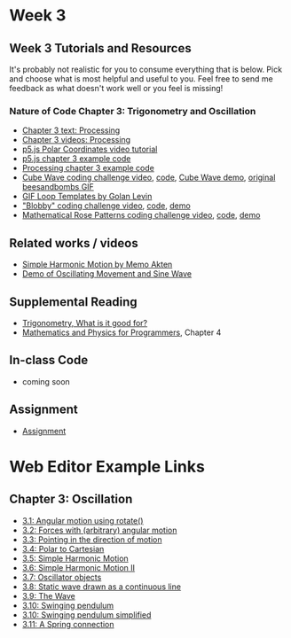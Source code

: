 # Week 3

## Week 3 Tutorials and Resources
It's probably not realistic for you to consume everything that is below. Pick and choose what is most helpful and useful to you. Feel free to send me feedback as what doesn't work well or you feel is missing!

### Nature of Code Chapter 3: Trigonometry and Oscillation
* [Chapter 3 text: Processing](http://natureofcode.com/book/chapter-3-oscillation/)
* [Chapter 3 videos: Processing](https://www.youtube.com/playlist?list=PLRqwX-V7Uu6bR4BcLjHHTopXItSjRA7yG)
* [p5.js Polar Coordinates video tutorial](https://www.youtube.com/watch?v=N633bLi_YCw)
* [p5.js chapter 3 example code](https://github.com/shiffman/The-Nature-of-Code-Examples-p5.js/tree/master/chp03_oscillation)
* [Processing chapter 3 example code](https://github.com/shiffman/The-Nature-of-Code-Examples-p5.js/tree/master/chp03_oscillation)
* [Cube Wave coding challenge video](https://www.youtube.com/watch?v=H81Tdrmz2LA), [code](https://github.com/CodingTrain/Rainbow-Code/tree/master/CodingChallenges/CC_86_beesandbombs), [Cube Wave demo](http://thecodingtrain.com/CodingChallenges/CC_86_beesandbombs/), [original beesandbombs GIF](https://beesandbombs.tumblr.com/post/149654056864/cube-wave)
* [GIF Loop Templates by Golan Levin](https://github.com/golanlevin/LoopTemplates)
* ["Blobby" coding challenge video](https://www.youtube.com/watch?v=rX5p-QRP6R4&index=44&list=PLRqwX-V7Uu6ZiZxtDDRCi6uhfTH4FilpH), [code](https://github.com/CodingTrain/Rainbow-Code/tree/master/CodingChallenges/CC_36_Blobby), [demo](http://thecodingtrain.com/CodingChallenges/CC_36_Blobby/)
* [Mathematical Rose Patterns coding challenge video](https://www.youtube.com/watch?v=f5QBExMNB1I), [code](https://github.com/CodingTrain/Rainbow-Code/tree/master/CodingChallenges/CC_55_Roses_p5), [demo](http://thecodingtrain.com/CodingChallenges/CC_55_Roses_p5)

## Related works / videos
* [Simple Harmonic Motion by Memo Akten](http://www.memo.tv/simple-harmonic-motion/)
* [Demo of Oscillating Movement and Sine Wave](https://www.youtube.com/watch?v=PhvJcVDuJsY#t=55)

## Supplemental Reading
* [Trigonometry, What is it good for?](http://www.phy6.org/stargaze/Strig1.htm)
* [Mathematics and Physics for Programmers](http://www.amazon.com/gp/product/1584503300/), Chapter 4

## In-class Code
* coming soon

## Assignment
* [Assignment](https://github.com/shiffman/NOC-S18/wiki/Homework-3)

# Web Editor Example Links

## Chapter 3: Oscillation
* [3.1: Angular motion using rotate()](http://alpha.editor.p5js.org/natureofcode/sketches/SJSSzlWOg)
* [3.2: Forces with (arbitrary) angular motion](http://alpha.editor.p5js.org/natureofcode/sketches/r1W0zgWOg)
* [3.3: Pointing in the direction of motion](http://alpha.editor.p5js.org/natureofcode/sketches/BkfQ7g-_l)
* [3.4: Polar to Cartesian](http://alpha.editor.p5js.org/natureofcode/sketches/S1UL7gZue)
* [3.5: Simple Harmonic Motion](http://alpha.editor.p5js.org/natureofcode/sketches/BJTYQlWOe)
* [3.6: Simple Harmonic Motion II](http://alpha.editor.p5js.org/natureofcode/sketches/rJShmeb_x)
* [3.7: Oscillator objects](http://alpha.editor.p5js.org/natureofcode/sketches/rJkWNeWOx)
* [3.8: Static wave drawn as a continuous line](http://alpha.editor.p5js.org/natureofcode/sketches/SJjQNeZOl)
* [3.9: The Wave](http://alpha.editor.p5js.org/natureofcode/sketches/Byt94lW_x)
* [3.10: Swinging pendulum](http://alpha.editor.p5js.org/natureofcode/sketches/SyXJrlZOl)
* [3.10: Swinging pendulum simplified](http://alpha.editor.p5js.org/natureofcode/sketches/ByF7Hx-Ol)
* [3.11: A Spring connection](http://alpha.editor.p5js.org/natureofcode/sketches/HkzFHeZdg)
